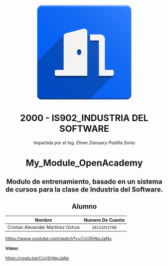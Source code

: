 

<div align="center">
    <img src="https://github.com/AlxZeroX/My_Module_OpenAcademy/blob/main/static/description/icon.png?raw=true" width="300px"> </img> 


# 2000 - IS902_INDUSTRIA DEL SOFTWARE
Impartida por el *Ing. Elmer Danuary Padilla Sorto*

# My_Module_OpenAcademy
## Modulo de entrenamiento, basado en un sistema de cursos para la clase de Industria del Software.

## **Alumno**
| Nombre | Numero De Cuenta |
|:-------------:| :-----:|
| Cristian Alexander Martínez Ochoa | `20131015700` |
</div>

https://www.youtube.com/watch?v=CcUSHboJaNs

<p dir="ltr" style="text-align:left;"><span style="font-size:13.6px;"><strong>Video:</strong></span></p>
<p dir="ltr" style="text-align:left;"><a href="https://youtu.be/CcUSHboJaNs" target="_blank" style="background-color:rgb(255,255,255);font-size:.85rem;" rel="noreferrer noopener">https://youtu.be/CcUSHboJaNs</a><br></p>
